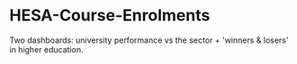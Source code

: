 # HESA-Course-Enrolments
Two dashboards: university performance vs the sector + 'winners &amp; losers' in higher education. 
